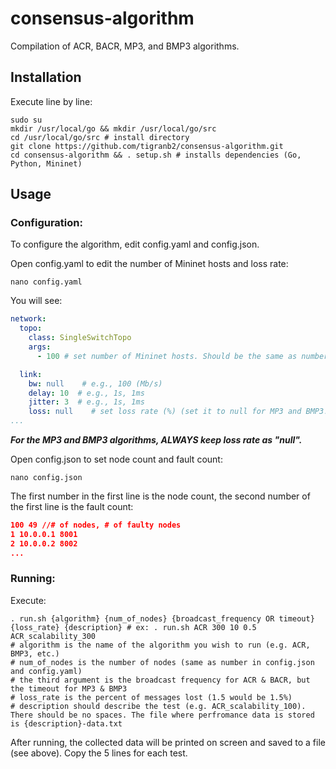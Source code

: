# consensus-algorithm
Compilation of ACR, BACR, MP3, and BMP3 algorithms.

## Installation
Execute line by line:
```shell
sudo su 
mkdir /usr/local/go && mkdir /usr/local/go/src
cd /usr/local/go/src # install directory 
git clone https://github.com/tigranb2/consensus-algorithm.git
cd consensus-algorithm && . setup.sh # installs dependencies (Go, Python, Mininet)
```

## Usage
### Configuration:
To configure the algorithm, edit config.yaml and config.json.  
    
Open config.yaml to edit the number of Mininet hosts and loss rate:
```shell
nano config.yaml
```
You will see:
```yaml
network:
  topo:
    class: SingleSwitchTopo
    args:
      - 100 # set number of Mininet hosts. Should be the same as number of nodes

  link:
    bw: null    # e.g., 100 (Mb/s)
    delay: 10  # e.g., 1s, 1ms
    jitter: 3  # e.g., 1s, 1ms
    loss: null    # set loss rate (%) (set it to null for MP3 and BMP3!)
...
```
**_For the MP3 and BMP3 algorithms, ALWAYS keep loss rate as "null"._**
      
      
Open config.json to set node count and fault count:
```shell
nano config.json
```
The first number in the first line is the node count, the second number of the first line is the fault count:
```json
100 49 //# of nodes, # of faulty nodes
1 10.0.0.1 8001
2 10.0.0.2 8002
...
```

### Running:
Execute:
```shell
. run.sh {algorithm} {num_of_nodes} {broadcast_frequency OR timeout} {loss_rate} {description} # ex: . run.sh ACR 300 10 0.5 ACR_scalability_300
# algorithm is the name of the algorithm you wish to run (e.g. ACR, BMP3, etc.)
# num_of_nodes is the number of nodes (same as number in config.json and config.yaml)
# the third argument is the broadcast frequency for ACR & BACR, but the timeout for MP3 & BMP3
# loss_rate is the percent of messages lost (1.5 would be 1.5%)
# description should describe the test (e.g. ACR_scalability_100). There should be no spaces. The file where perfromance data is stored is {description}-data.txt
```

After running, the collected data will be printed on screen and saved to a file (see above). Copy the 5 lines for each test.
